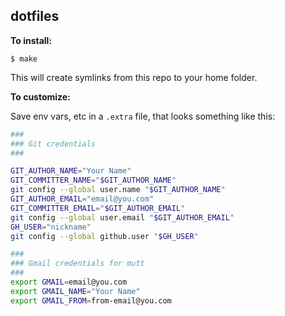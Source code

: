 ## dotfiles

**To install:**

```console
$ make
```

This will create symlinks from this repo to your home folder.

**To customize:**

Save env vars, etc in a `.extra` file, that looks something like
this:

```bash
###
### Git credentials
###

GIT_AUTHOR_NAME="Your Name"
GIT_COMMITTER_NAME="$GIT_AUTHOR_NAME"
git config --global user.name "$GIT_AUTHOR_NAME"
GIT_AUTHOR_EMAIL="email@you.com"
GIT_COMMITTER_EMAIL="$GIT_AUTHOR_EMAIL"
git config --global user.email "$GIT_AUTHOR_EMAIL"
GH_USER="nickname"
git config --global github.user "$GH_USER"

###
### Gmail credentials for mutt
###
export GMAIL=email@you.com
export GMAIL_NAME="Your Name"
export GMAIL_FROM=from-email@you.com
```
